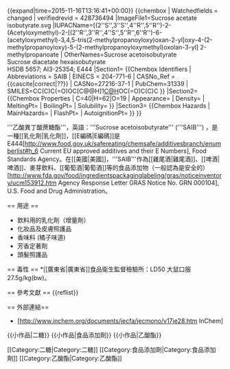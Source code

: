 {{expand|time=2015-11-16T13:16:41+00:00}}
{{chembox
| Watchedfields = changed
| verifiedrevid = 428736494
|ImageFile1=Sucrose acetate isobutyrate.svg
|IUPACName=[(2''S'',3''S'',4''R'',5''R'')-2-(Acetyloxymethyl)-2-[(2''R'',3''R'',4''S'',5''R'',6''R'')-6-(acetyloxymethyl)-3,4,5-tris(2-methylpropanoyloxy)oxan-2-yl]oxy-4-(2-methylpropanoyloxy)-5-(2-methylpropanoyloxymethyl)oxolan-3-yl] 2-methylpropanoate
| OtherNames=Sucrose acetoisobutyrate<br/>Sucrose diacetate hexaisobutyrate<br/>HSDB 5657; AI3-25354; E444
|Section1= {{Chembox Identifiers
| Abbreviations = SAIB
| EINECS = 204-771-6
| CASNo_Ref = {{cascite|correct|??}}
| CASNo=27216-37-1
| PubChem=31339 
| SMILES=CC(C)C(=O)OC[C@@H]1[C@H]([C@@H]([C@](O1)(COC(=O)C)O[C@@H]2[C@@H]([C@H]([C@@H]([C@H](O2)COC(=O)C)OC(=O)C(C)C)OC(=O)C(C)C)OC(=O)C(C)C)OC(=O)C(C)C)OC(=O)C(C)C
  }}
|Section2= {{Chembox Properties
| C=40|H=62|O=19
| Appearance=
| Density=
| MeltingPt=
| BoilingPt=
| Solubility=
  }}
|Section3= {{Chembox Hazards
| MainHazards=
| FlashPt=
| AutoignitionPt=
  }}
}}

'''乙酸異丁酸蔗糖酯'''，英語：'''Sucrose acetoisobutyrate''' ('''SAIB''') ，是一種[[乳化劑|乳化劑]]，[[E編碼|E編碼]]是E444<ref>[http://www.food.gov.uk/safereating/chemsafe/additivesbranch/enumberlist#h_6 Current EU approved additives and their E Numbers], Food Standards Agency</ref>。在[[美國|美國]]，'''SAIB'''作為[[雞尾酒|雞尾酒]]、[[啤酒|啤酒]]、麥芽飲料、[[葡萄酒|葡萄酒]]等的食品添加物（一般認為是安全的）<ref>[http://www.fda.gov/food/ingredientspackaginglabeling/gras/noticeinventory/ucm153912.htm Agency Response Letter GRAS Notice No. GRN 000104], U.S. Food and Drug Administration</ref>。

== 用途 ==
* 飲料用的乳化劑（增量劑）
* 化妝品及皮膚照護品
* 香味料 (橘子味道)
* 芳香定著劑
* 頭髮照護品

== 毒性 ==
*[[廣東省|廣東省]]食品衛生監督檢驗所：LD50 大鼠口服27.5g/kg(bw)。

== 參考文獻 ==
{{reflist}}

== 外部連結==
* [http://www.inchem.org/documents/jecfa/jecmono/v17je28.htm InChem]

{{小作品|二糖}}
{{小作品|食品添加劑}}
{{小作品|乙酸酯}}

[[Category:二糖|Category:二糖]]
[[Category:食品添加劑|Category:食品添加劑]]
[[Category:乙酸酯|Category:乙酸酯]]